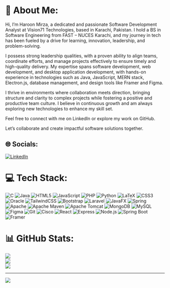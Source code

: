 # 💫 About Me:
Hi, I’m Haroon Mirza, a dedicated and passionate Software Development Analyst at Vision71 Technologies, based in Karachi, Pakistan. I hold a BS in Software Engineering from FAST – NUCES Karachi, and my journey in tech has been fueled by a drive for learning, innovation, leadership, and problem-solving.

I possess strong leadership qualities, with a proven ability to align teams, coordinate efforts, and manage projects effectively to ensure timely and high-quality delivery. My expertise spans software development, web development, and desktop application development, with hands-on experience in technologies such as Java, JavaScript, MERN stack, Electron.js, database management, and design tools like Framer and Figma.

I thrive in environments where collaboration meets direction, bringing structure and clarity to complex projects while fostering a positive and productive team culture. I believe in continuous growth and am always exploring new technologies to enhance my skill set.

Feel free to connect with me on LinkedIn or explore my work on GitHub.

Let’s collaborate and create impactful software solutions together.


## 🌐 Socials:
[![LinkedIn](https://img.shields.io/badge/LinkedIn-%230077B5.svg?logo=linkedin&logoColor=white)](https://www.linkedin.com/in/haroonmirza02) 

# 💻 Tech Stack:
![C](https://img.shields.io/badge/c-%2300599C.svg?style=for-the-badge&logo=c&logoColor=white) ![Java](https://img.shields.io/badge/java-%23ED8B00.svg?style=for-the-badge&logo=openjdk&logoColor=white) ![HTML5](https://img.shields.io/badge/html5-%23E34F26.svg?style=for-the-badge&logo=html5&logoColor=white) ![JavaScript](https://img.shields.io/badge/javascript-%23323330.svg?style=for-the-badge&logo=javascript&logoColor=%23F7DF1E) ![PHP](https://img.shields.io/badge/php-%23777BB4.svg?style=for-the-badge&logo=php&logoColor=white) ![Python](https://img.shields.io/badge/python-3670A0?style=for-the-badge&logo=python&logoColor=ffdd54) ![LaTeX](https://img.shields.io/badge/latex-%23008080.svg?style=for-the-badge&logo=latex&logoColor=white) ![CSS3](https://img.shields.io/badge/css3-%231572B6.svg?style=for-the-badge&logo=css3&logoColor=white) ![Oracle](https://img.shields.io/badge/Oracle-F80000?style=for-the-badge&logo=oracle&logoColor=white) ![TailwindCSS](https://img.shields.io/badge/tailwindcss-%2338B2AC.svg?style=for-the-badge&logo=tailwind-css&logoColor=white) ![Bootstrap](https://img.shields.io/badge/bootstrap-%238511FA.svg?style=for-the-badge&logo=bootstrap&logoColor=white) ![Laravel](https://img.shields.io/badge/laravel-%23FF2D20.svg?style=for-the-badge&logo=laravel&logoColor=white) ![JavaFX](https://img.shields.io/badge/javafx-%23FF0000.svg?style=for-the-badge&logo=javafx&logoColor=white) ![Spring](https://img.shields.io/badge/spring-%236DB33F.svg?style=for-the-badge&logo=spring&logoColor=white) ![Apache](https://img.shields.io/badge/apache-%23D42029.svg?style=for-the-badge&logo=apache&logoColor=white) ![Apache Maven](https://img.shields.io/badge/Apache%20Maven-C71A36?style=for-the-badge&logo=Apache%20Maven&logoColor=white) ![Apache Tomcat](https://img.shields.io/badge/apache%20tomcat-%23F8DC75.svg?style=for-the-badge&logo=apache-tomcat&logoColor=black) ![MongoDB](https://img.shields.io/badge/MongoDB-%234ea94b.svg?style=for-the-badge&logo=mongodb&logoColor=white) ![MySQL](https://img.shields.io/badge/mysql-4479A1.svg?style=for-the-badge&logo=mysql&logoColor=white) ![Figma](https://img.shields.io/badge/figma-%23F24E1E.svg?style=for-the-badge&logo=figma&logoColor=white) ![Git](https://img.shields.io/badge/git-%23F05033.svg?style=for-the-badge&logo=git&logoColor=white) ![Cisco](https://img.shields.io/badge/cisco-%23049fd9.svg?style=for-the-badge&logo=cisco&logoColor=black) ![React](https://img.shields.io/badge/react-%2320232a.svg?style=for-the-badge&logo=react&logoColor=%2361DAFB) ![Express](https://img.shields.io/badge/express-%23404d59.svg?style=for-the-badge&logo=express&logoColor=%2361DAFB) ![Node.js](https://img.shields.io/badge/node.js-6DA55F?style=for-the-badge&logo=node.js&logoColor=white) ![Spring Boot](https://img.shields.io/badge/spring%20boot-%236DB33F.svg?style=for-the-badge&logo=spring-boot&logoColor=white)![Framer](https://img.shields.io/badge/framer-%23000000.svg?style=for-the-badge&logo=framer&logoColor=white)

# 📊 GitHub Stats:
![](https://github-readme-stats.vercel.app/api?username=HaroonMirza02&theme=dark&hide_border=false&include_all_commits=false&count_private=false)<br/>
![](https://github-readme-streak-stats.herokuapp.com/?user=HaroonMirza02&theme=dark&hide_border=false)<br/>
![](https://github-readme-stats.vercel.app/api/top-langs/?username=HaroonMirza02&theme=dark&hide_border=false&include_all_commits=false&count_private=false&layout=compact)

---
[![](https://visitcount.itsvg.in/api?id=HaroonMirza02&icon=0&color=0)](https://visitcount.itsvg.in)

<!-- Proudly created with GPRM ( https://gprm.itsvg.in ) -->
